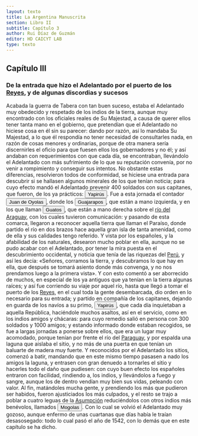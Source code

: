 ```yaml
---
layout: texto
title: La Argentina Manuscrita
section: Libro II
subtitle: Capítulo 3
author: Rui Díaz de Guzmán
editor: HD CAICYT LAB
type: texto
---
```


## Capítulo III
### De la entrada que hizo el Adelantado por el puerto de los <a href="https://recogito.pelagios.org/document/wzqxhk0h3vpikm/part/1/edit#18f21872-e4a8-4057-b23c-6486ded60400" target="_blank">Reyes</a>, y de algunas discordias y sucesos


Acabada la <rs xml:id="recogito-e1f09277-bded-4e7c-8510-35ca0f99f353" type="event">guerra de Tabera</rs> con tan buen suceso, estaba el Adelantado muy obedecido y respetado de los indios de la tierra, aunque muy encontrado con los oficiales reales de Su Majestad, a causa de querer ellos tener tanta mano en el gobierno, que pretendían que el Adelantado no hiciese cosa en él sin su parecer: dando por razón, así lo mandaba Su Majestad, a lo que él respondía no tener necesidad de consultarles nada, en razón de cosas menores y ordinarias, porque de otra manera sería discernirles el oficio para que fuesen ellos los gobernadores y no él; y así andaban con requerimientos con que cada día, se encontraban, llevándolo el Adelantado con más sufrimiento de lo que su reputación convenía, por no venir a rompimiento y conseguir sus intentos. No obstante estas diferencias, resolvieron todos de conformidad, se hiciese una entrada para descubrir si se hallasen algunos minerales de los que tenían noticia; para cuyo efecto mandó el Adelantado prevenir 400 soldados con sus capitanes, que fueron, de los ya prácticos: <button class="balloon" data-balloon-pos="up" data-balloon-length="large" data-balloon="tribe">Yapirús</button>. Fue a esta jornada el contador <button class="balloon" data-balloon-pos="up" data-balloon-length="large" data-balloon="explorer">Juan de Oyolas</button>, donde los <button class="balloon" data-balloon-pos="up" data-balloon-length="large" data-balloon="tribe">Guajarapos</button>, que están a mano izquierda, y en los que llaman <button class="balloon" data-balloon-pos="up" data-balloon-length="large" data-balloon="tribe">Guatos</button>, que están a mano derecha sobre el <a href="https://recogito.pelagios.org/document/wzqxhk0h3vpikm/part/1/edit#f7b96162-5575-4536-9835-fe78bdffb6ea" target="_blank">río del Araguay</a>, con los cuales tuvieron comunicación: y pasando de esta comarca, llegaron a reconocer aquella tierra que llaman el Paraíso, donde partido el río en dos brazos hace aquella gran isla de tanta amenidad, como de ella y sus calidades tengo referido. Y vista por los españoles, y la afabilidad de los naturales, desearon mucho poblar en ella, aunque no se pudo acabar con el Adelantado, por tener la mira puesta en el descubrimiento occidental, y noticia que tenía de las riquezas del <a href="https://recogito.pelagios.org/document/wzqxhk0h3vpikm/part/1/edit#f6d21a9f-1028-439f-a10d-cbbbc51bdca0" target="_blank">Perú</a>, y así les decía: «Señores, corramos la tierra, y descubramos lo que hay en ella, que después se tomará asiento donde más convenga, y no nos prendamos luego a la primera vista». Y con esto comentó a ser aborrecido de muchos, en especial de los ya antiguos que ya tenían en la tierra algunas raíces; y así fue corriendo su viaje por aquel río, hasta que llegó a tomar el puerto de los <a href="https://recogito.pelagios.org/document/wzqxhk0h3vpikm/part/1/edit#967c9033-f627-4c44-94c3-7123f59eaf0b" target="_blank">Reyes</a>, en el cual toda la gente desembarcada, dio orden en lo necesario para su entrada; y partido en compañía de los capitanes, dejando en guarda de los navíos a su primo, <button class="balloon" data-balloon-pos="up" data-balloon-length="large" data-balloon="tribe">Yapirús</button>, que cada día inquietaban a aquella República, haciéndole muchos asaltos, así en el servicio, como en los indios amigos y chácaras: para cuyo remedio salió en persona con 300 soldados y 1000 amigos; y estando informado donde estaban recogidos, se fue a largas jornadas a ponerse sobre ellos, que era un lugar muy acomodado, porque tenían por frente el río del <a href="https://recogito.pelagios.org/document/wzqxhk0h3vpikm/part/1/edit#acba9f1e-1a3b-42a5-a0d4-062b34ffa336" target="_blank">Paraguay</a>, y por espalda una laguna que aislaba el sitio, y no más de una puerta en que tenían un baluarte de madera muy fuerte. Y reconocidos por el Adelantado los sitios, comenzó a batir, mandando que en este mismo tiempo pasasen a nado los amigos la laguna, y entrasen con gran denuedo a tornarles el sitio y hacerles todo el daño que pudiesen: con cuyo buen efecto los españoles entraron con facilidad, rindiendo a, los indios, y llevándolos a fuego y sangre, aunque los de dentro vendían muy bien sus vidas, peleando con valor. Al fin, matándoles mucha gente, y prendiendo los más que pudieron ser habidos, fueron ajusticiados los más culpados, y el resto se trajo a poblar a cuatro leguas de la <a href="https://recogito.pelagios.org/document/wzqxhk0h3vpikm/part/1/edit#ea870fb5-6c0d-4592-8904-f258ac8c8c7a" target="_blank">Asumpción</a> reduciéndolos con otros indios más benévolos, llamados <button class="balloon" data-balloon-pos="up" data-balloon-length="large" data-balloon="tribe">Mogolas</button>. Con lo cual se volvió el Adelantado muy gozoso, aunque enfermo de unas cuartanas que días había le traían desasosegado: todo lo cual pasó el año de 1542, con lo demás que en este capítulo se ha dicho.
